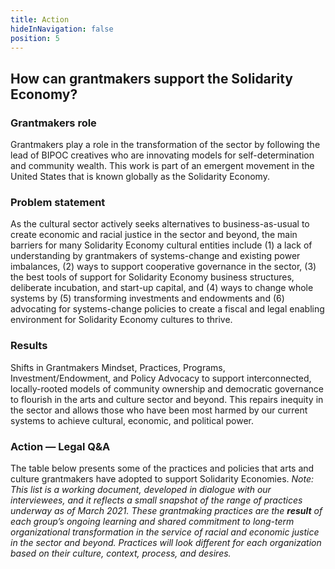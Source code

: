 ```yaml
---
title: Action
hideInNavigation: false
position: 5
---
```


## How can grantmakers support the Solidarity Economy?

### Grantmakers role

Grantmakers play a role in the transformation of the sector by following the lead of BIPOC creatives who are innovating models for self-determination and community wealth. This work is part of an emergent movement in the United States that is known globally as the Solidarity Economy.

### Problem statement

As the cultural sector actively seeks alternatives to business-as-usual to create economic and racial justice in the sector and beyond, the main barriers for many Solidarity Economy cultural entities include (1) a lack of understanding by grantmakers of systems-change and existing power imbalances, (2) ways to support cooperative governance in the sector, (3) the best tools of support for Solidarity Economy business structures, deliberate incubation, and start-up capital, and (4) ways to change whole systems by (5) transforming investments and endowments and (6) advocating for systems-change policies to create a fiscal and legal enabling environment for Solidarity Economy cultures to thrive.

### Results

Shifts in Grantmakers Mindset, Practices, Programs, Investment/Endowment, and Policy Advocacy to support interconnected, locally-rooted models of community ownership and democratic governance to flourish in the arts and culture sector and beyond. This repairs inequity in the sector and allows those who have been most harmed by our current systems to achieve cultural, economic, and political power.

### Action — Legal Q&A

The table below presents some of the practices and policies that arts and culture grantmakers have adopted to support Solidarity Economies. _Note: This list is a working document, developed in dialogue with our interviewees, and it reflects a small snapshot of the range of practices underway as of March 2021. These grantmaking practices are the **result** of each group’s ongoing learning and shared commitment to long-term organizational transformation in the service of racial and economic justice in the sector and beyond. Practices will look different for each organization based on their culture, context, process, and desires._
